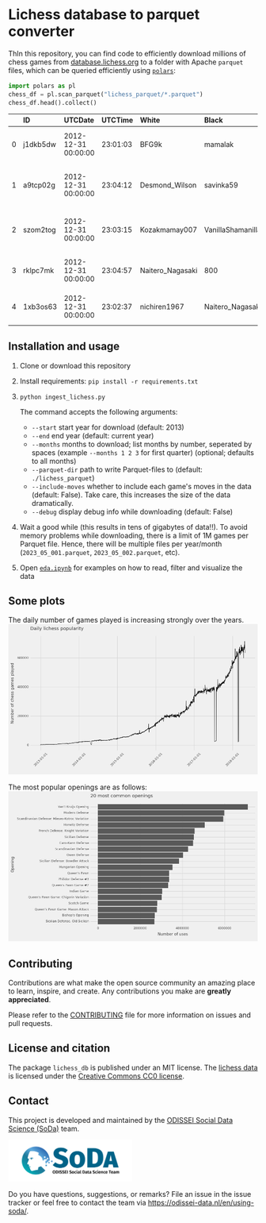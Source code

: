 # Lichess database to parquet converter

ThIn this repository, you can find code to efficiently download millions of chess games from [database.lichess.org](https://database.lichess.org) to a folder with Apache `parquet` files, which can be queried efficiently using [`polars`](https://pola.rs):

```python
import polars as pl
chess_df = pl.scan_parquet("lichess_parquet/*.parquet")
chess_df.head().collect()
```

|    | ID       | UTCDate             | UTCTime   | White            | Black             | Result   |   WhiteElo |   BlackElo |   WhiteRatingDiff |   BlackRatingDiff | ECO   | Opening                                     | TimeControl   | Termination   |
|---:|:---------|:--------------------|:----------|:-----------------|:------------------|:---------|-----------:|-----------:|------------------:|------------------:|:------|:--------------------------------------------|:--------------|:--------------|
|  0 | j1dkb5dw | 2012-12-31 00:00:00 | 23:01:03  | BFG9k            | mamalak           | 1-0      |       1639 |       1403 |                 5 |                -8 | C00   | French Defense: Normal Variation            | 600+8         | Normal        |
|  1 | a9tcp02g | 2012-12-31 00:00:00 | 23:04:12  | Desmond_Wilson   | savinka59         | 1-0      |       1654 |       1919 |                19 |               -22 | D04   | Queen's Pawn Game: Colle System, Anti-Colle | 480+2         | Normal        |
|  2 | szom2tog | 2012-12-31 00:00:00 | 23:03:15  | Kozakmamay007    | VanillaShamanilla | 1-0      |       1643 |       1747 |                13 |               -94 | C50   | Four Knights Game: Italian Variation        | 420+17        | Normal        |
|  3 | rklpc7mk | 2012-12-31 00:00:00 | 23:04:57  | Naitero_Nagasaki | 800               | 0-1      |       1824 |       1973 |                -6 |                 8 | B12   | Caro-Kann Defense: Goldman Variation        | 60+1          | Normal        |
|  4 | 1xb3os63 | 2012-12-31 00:00:00 | 23:02:37  | nichiren1967     | Naitero_Nagasaki  | 0-1      |       1765 |       1815 |        -9 |                 9 | C00   | French Defense: La Bourdonnais Variation    | 60+1          | Normal        |

## Installation and usage

1. Clone or download this repository
2. Install requirements: `pip install -r requirements.txt`
3. `python ingest_lichess.py`

    The command accepts the following arguments:
    + `--start` start year for download (default: 2013)
    + `--end` end year (default: current year)
    + `--months` months to download; list months by number, seperated by spaces (example `--months 1 2 3` for first quarter) (optional; defaults to all months)
    + `--parquet-dir` path to write Parquet-files to (default: `./lichess_parquet`)
    + `--include-moves` whether to include each game's moves in the data (default: False). Take care, this increases the size of the data dramatically.
    + `--debug` display debug info while downloading (default: False)

4. Wait a good while (this results in tens of gigabytes of data!!). To avoid memory problems while downloading, there is a limit of 1M games per Parquet file. Hence, there will be multiple files per year/month (`2023_05_001.parquet`, `2023_05_002.parquet`, etc).

5. Open [`eda.ipynb`](eda.ipynb) for examples on how to read, filter and visualize the data

## Some plots

The daily number of games played is increasing strongly over the years.
![](img/gamecount_plot.png)

The most popular openings are as follows:
![](img/opening_plot.png)



## Contributing

Contributions are what make the open source community an amazing place
to learn, inspire, and create. Any contributions you make are **greatly
appreciated**.

Please refer to the
[CONTRIBUTING](https://github.com/sodascience/lichess_db/blob/main/CONTRIBUTING.md)
file for more information on issues and pull requests.



## License and citation

The package `lichess_db` is published under an MIT license. 
The [lichess data](https://database.lichess.org/) is licensed under the [Creative Commons CC0 license](https://creativecommons.org/publicdomain/zero/1.0/).


## Contact

This project is developed and maintained by the [ODISSEI Social Data
Science (SoDa)](https://odissei-data.nl/nl/soda/) team.

<img src="soda_logo.png" alt="SoDa logo" width="250px"/>

Do you have questions, suggestions, or remarks? File an issue in the issue
tracker or feel free to contact the team via
https://odissei-data.nl/en/using-soda/.
